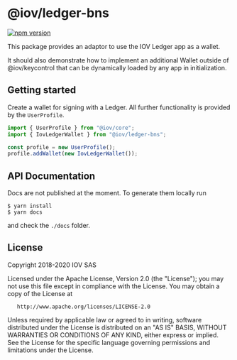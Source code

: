 # @iov/ledger-bns

[![npm version](https://img.shields.io/npm/v/@iov/ledger-bns.svg)](https://www.npmjs.com/package/@iov/ledger-bns)

This package provides an adaptor to use the IOV Ledger app as a wallet.

It should also demonstrate how to implement an additional Wallet outside of @iov/keycontrol
that can be dynamically loaded by any app in initialization.

## Getting started

Create a wallet for signing with a Ledger.  All further functionality is provided by the `UserProfile`.

```ts
import { UserProfile } from "@iov/core";
import { IovLedgerWallet } from "@iov/ledger-bns";

const profile = new UserProfile();
profile.addWallet(new IovLedgerWallet());
```

## API Documentation

Docs are not published at the moment. To generate them locally run

```
$ yarn install
$ yarn docs
```

and check the `./docs` folder.

## License

Copyright 2018-2020 IOV SAS

Licensed under the Apache License, Version 2.0 (the "License");
you may not use this file except in compliance with the License.
You may obtain a copy of the License at

       http://www.apache.org/licenses/LICENSE-2.0

Unless required by applicable law or agreed to in writing, software
distributed under the License is distributed on an "AS IS" BASIS,
WITHOUT WARRANTIES OR CONDITIONS OF ANY KIND, either express or implied.
See the License for the specific language governing permissions and
limitations under the License.
